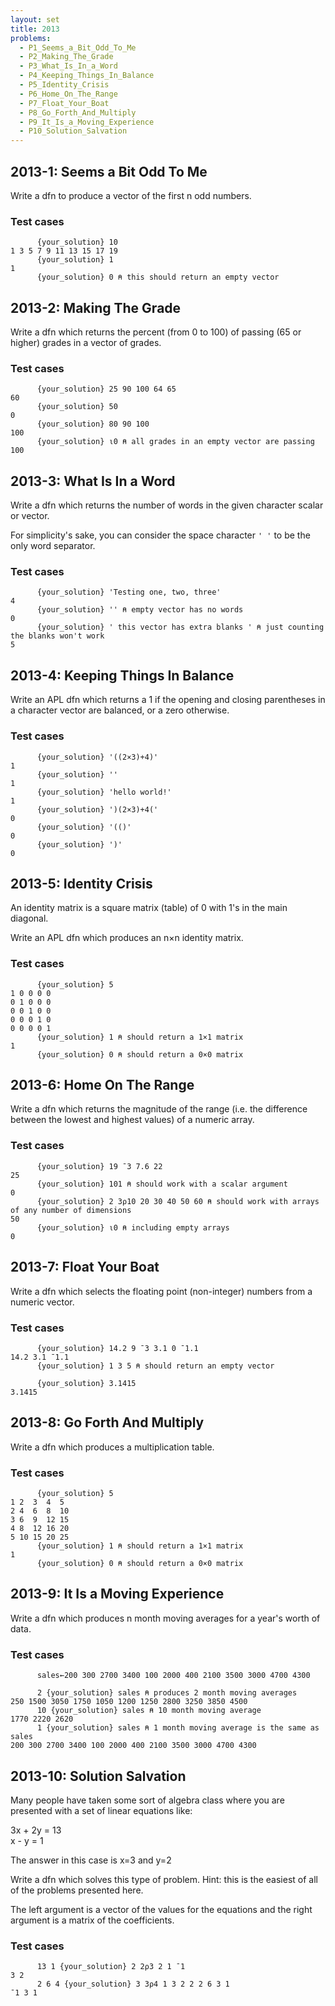 ```yaml
---
layout: set
title: 2013
problems:
  - P1_Seems_a_Bit_Odd_To_Me
  - P2_Making_The_Grade
  - P3_What_Is_In_a_Word
  - P4_Keeping_Things_In_Balance
  - P5_Identity_Crisis
  - P6_Home_On_The_Range
  - P7_Float_Your_Boat
  - P8_Go_Forth_And_Multiply
  - P9_It_Is_a_Moving_Experience
  - P10_Solution_Salvation
---
```


<style>
#skyline span {
    font-size: 50%;
    height: 0;
    display: inline-block;
}
</style>

<div id="P1_Seems_a_Bit_Odd_To_Me" class="problem" markdown="1">

## 2013-1: Seems a Bit Odd To Me

Write a dfn to produce a vector of the first n odd numbers.

### Test cases

```APL
      {your_solution} 10
1 3 5 7 9 11 13 15 17 19
      {your_solution} 1
1
      {your_solution} 0 ⍝ this should return an empty vector
```

</div>

<div id="P2_Making_The_Grade" class="problem" markdown="1">

## 2013-2: Making The Grade

Write a dfn which returns the percent (from 0 to 100) of passing (65 or higher) grades in a vector of
grades.

### Test cases

```APL
      {your_solution} 25 90 100 64 65
60
      {your_solution} 50
0
      {your_solution} 80 90 100
100
      {your_solution} ⍳0 ⍝ all grades in an empty vector are passing
100
```

</div>

<div id="P3_What_Is_In_a_Word" class="problem" markdown="1">

## 2013-3: What Is In a Word

Write a dfn which returns the number of words in the given character scalar or vector.

For simplicity's sake, you can consider the space character `' '` to be the only word separator.

### Test cases

```APL
      {your_solution} 'Testing one, two, three'
4
      {your_solution} '' ⍝ empty vector has no words
0
      {your_solution} ' this vector has extra blanks ' ⍝ just counting the blanks won't work
5
```

</div>

<div id="P4_Keeping_Things_In_Balance" class="problem" markdown="1">

## 2013-4: Keeping Things In Balance

Write an APL dfn which returns a 1 if the opening and closing parentheses in a character vector are
balanced, or a zero otherwise.

### Test cases

```APL
      {your_solution} '((2×3)+4)'
1
      {your_solution} ''
1
      {your_solution} 'hello world!'
1
      {your_solution} ')(2×3)+4('
0
      {your_solution} '(()'
0
      {your_solution} ')'
0
```

</div>

<div id="P5_Identity_Crisis" class="problem" markdown="1">

## 2013-5: Identity Crisis

An identity matrix is a square matrix (table) of 0 with 1's in the main diagonal.

Write an APL dfn which produces an n×n identity matrix.

### Test cases

```APL
      {your_solution} 5
1 0 0 0 0
0 1 0 0 0
0 0 1 0 0
0 0 0 1 0
0 0 0 0 1
      {your_solution} 1 ⍝ should return a 1×1 matrix
1
      {your_solution} 0 ⍝ should return a 0×0 matrix
```

</div>

<div id="P6_Home_On_The_Range" class="problem" markdown="1">

## 2013-6: Home On The Range

Write a dfn which returns the magnitude of the range (i.e. the difference between the lowest and
highest values) of a numeric array.

### Test cases

```APL
      {your_solution} 19 ¯3 7.6 22
25
      {your_solution} 101 ⍝ should work with a scalar argument
0
      {your_solution} 2 3⍴10 20 30 40 50 60 ⍝ should work with arrays of any number of dimensions
50
      {your_solution} ⍳0 ⍝ including empty arrays
0
```

</div>

<div id="P7_Float_Your_Boat" class="problem" markdown="1">

## 2013-7: Float Your Boat

Write a dfn which selects the floating point (non-integer) numbers from a numeric vector.

### Test cases

```APL
      {your_solution} 14.2 9 ¯3 3.1 0 ¯1.1
14.2 3.1 ¯1.1
      {your_solution} 1 3 5 ⍝ should return an empty vector
      
      {your_solution} 3.1415
3.1415
```

</div>

<div id="P8_Go_Forth_And_Multiply" class="problem" markdown="1">

## 2013-8: Go Forth And Multiply

Write a dfn which produces a multiplication table.

### Test cases

```APL
      {your_solution} 5
1 2  3  4  5
2 4  6  8  10
3 6  9  12 15
4 8  12 16 20
5 10 15 20 25
      {your_solution} 1 ⍝ should return a 1×1 matrix
1
      {your_solution} 0 ⍝ should return a 0×0 matrix
```

</div>

<div id="P9_It_Is_a_Moving_Experience" class="problem" markdown="1">

## 2013-9: It Is a Moving Experience

Write a dfn which produces n month moving averages for a year's worth of data.

### Test cases

```APL
      sales←200 300 2700 3400 100 2000 400 2100 3500 3000 4700 4300
	  
      2 {your_solution} sales ⍝ produces 2 month moving averages
250 1500 3050 1750 1050 1200 1250 2800 3250 3850 4500
      10 {your_solution} sales ⍝ 10 month moving average
1770 2220 2620
      1 {your_solution} sales ⍝ 1 month moving average is the same as sales
200 300 2700 3400 100 2000 400 2100 3500 3000 4700 4300
```

</div>

<div id="P10_Solution_Salvation" class="problem" markdown="1">

## 2013-10: Solution Salvation

Many people have taken some sort of algebra class where you are presented with a set of linear
equations like:

3x + 2y = 13<br>
x - y = 1

The answer in this case is x=3 and y=2

Write a dfn which solves this type of problem. Hint: this is the easiest of all of the problems
presented here.

The left argument is a vector of the values for the equations and the right argument is a matrix of
the coefficients.

### Test cases

```APL
      13 1 {your_solution} 2 2⍴3 2 1 ¯1
3 2
      2 6 4 {your_solution} 3 3⍴4 1 3 2 2 2 6 3 1
¯1 3 1
```

</div>
